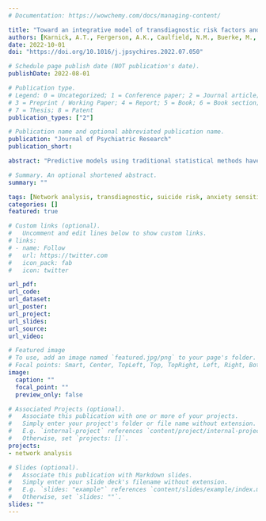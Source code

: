 ```yaml
---
# Documentation: https://wowchemy.com/docs/managing-content/

title: "Toward an integrative model of transdiagnostic risk factors and suicide: A network comparison of psychiatric outpatients"
authors: [Karnick, A.T., Fergerson, A.K., Caulfield, N.M., Buerke, M., Albanese, B.J., Schmidt, N.B., Capron, D.W.]
date: 2022-10-01
doi: "https://doi.org/10.1016/j.jpsychires.2022.07.050"

# Schedule page publish date (NOT publication's date).
publishDate: 2022-08-01

# Publication type.
# Legend: 0 = Uncategorized; 1 = Conference paper; 2 = Journal article;
# 3 = Preprint / Working Paper; 4 = Report; 5 = Book; 6 = Book section;
# 7 = Thesis; 8 = Patent
publication_types: ["2"]

# Publication name and optional abbreviated publication name.
publication: "Journal of Psychiatric Research"
publication_short:

abstract: "Predictive models using traditional statistical methods have largely failed to describe suicide etiology. Network theory, which conceptualizes factors as mutually interacting, reinforcing elements of a complex outcome, can model relationships between transdiagnostic and neurocognitive vulnerability factors. The present study used a network approach to produce an atheoretical model of psychological factors and their interrelationships within a population of ideators and non-ideators. We developed two network models (i.e., suicidal ideators and psychiatric controls) describing the relationships between a diverse set of risk factors and symptom measures for a population of psychiatric outpatients. We compared networks using three measures of network structure (i.e., network structure invariance, global strength invariance, edge invariance) and described the differences. Network structures for ideators (N = 229) and non-ideators (N = 454) were stable and accurate. In non-ideators, cognitive-affective depression symptoms (Expected Influence [EI]: 2.06), trauma avoidance (EI: 1.08), and negative affect (EI: 0.81) were most influential to the psychological network. In ideators, cognitive-affective depression symptoms (EI: 1.77), intolerance of uncertainty-negative self-referent implications (EI: 1.29), and negative affect (EI: 1.19) were most influential. Invariance testing did not indicate significant differences in overall network structure between ideators and non-ideators (p = .111), but did indicate significant differences in node strength (p = .013). Significant differences in node EI were detected for intolerance of uncertainty-negative self-referent implications, anxiety sensitivity physical concerns, thwarted belongingness, worry, and negative affect. These findings indicated differences in network structures for suicidal psychiatric outpatients and provide crucial directions for future research on therapeutic targets for suicidal thoughts and behaviors."

# Summary. An optional shortened abstract.
summary: ""

tags: [Network analysis, transdiagnostic, suicide risk, anxiety sensitivity, Interpersonal Theory of Suicide]
categories: []
featured: true

# Custom links (optional).
#   Uncomment and edit lines below to show custom links.
# links:
# - name: Follow
#   url: https://twitter.com
#   icon_pack: fab
#   icon: twitter

url_pdf: 
url_code:
url_dataset:
url_poster:
url_project:
url_slides:
url_source:
url_video:

# Featured image
# To use, add an image named `featured.jpg/png` to your page's folder. 
# Focal points: Smart, Center, TopLeft, Top, TopRight, Left, Right, BottomLeft, Bottom, BottomRight.
image:
  caption: ""
  focal_point: ""
  preview_only: false

# Associated Projects (optional).
#   Associate this publication with one or more of your projects.
#   Simply enter your project's folder or file name without extension.
#   E.g. `internal-project` references `content/project/internal-project/index.md`.
#   Otherwise, set `projects: []`.
projects:
- network analysis

# Slides (optional).
#   Associate this publication with Markdown slides.
#   Simply enter your slide deck's filename without extension.
#   E.g. `slides: "example"` references `content/slides/example/index.md`.
#   Otherwise, set `slides: ""`.
slides: ""
---
```

